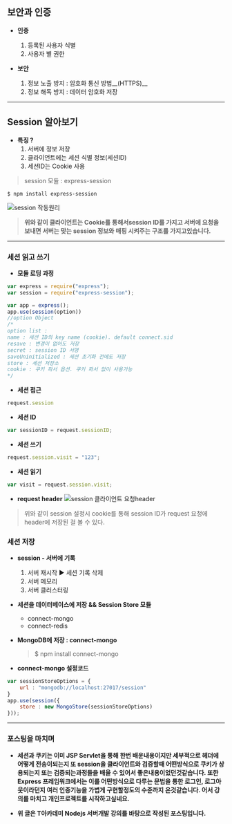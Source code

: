 ## 보안과 인증

  - __인증__
    1. 등록된 사용자 식별
    2. 사용자 별 권한

  - __보안__
    1. 정보 노출 방지 : 암호화 통신 방법__(HTTPS)__
    2. 정보 해독 방지 : 데이터 암호화 저장

---

## Session 알아보기

  - __특징 ?__
    1. 서버에 정보 저장
    2. 클라이언트에는 세션 식별 정보(세션ID)
    3. 세션ID는 Cookie 사용

  > session 모듈 : express-session
  ```
  $ npm install express-session
  ```
![session 작동원리](http://i.imgur.com/KZA7rDn.png)


> __위와 같이 클라이언트는 Cookie를 통해서session ID를 가지고 서버에 요청을 보내면 서버는 맞는 session 정보와 매핑 시켜주는 구조를 가지고있습니다.__

---

### 세션 읽고 쓰기
  - __모듈 로딩 과정__
  ```javascript
  var express = require("express");
  var session = require("express-session");

  var app = express();
  app.use(session(option))
  //option Object
  /*
  option list :
  name : 세션 ID의 key name (cookie). default connect.sid
  resave : 변경이 없어도 저장
  secret : session ID 서명
  saveUninitialized : 세션 초기화 전에도 저장
  store : 세션 저장소
  cookie : 쿠키 파서 옵션. 쿠키 파서 없이 사용가능
  */
  ```

  - __세션 접근__
  ```javascript
  request.session
  ```

  - __세션 ID__
  ```javascript
  var sessionID = request.sessionID;
  ```

  - __세션 쓰기__
  ```javascript
  request.session.visit = "123";
  ```

  - __세션 읽기__
  ```javascript
  var visit = request.session.visit;
  ```
  - __request header__
![session 클라이언트 요청header](http://i.imgur.com/txcyVgT.png)

> 위와 같이 session 설정시 cookie를 통해 session ID가 request 요청에 header에 저장된 걸 볼 수 있다.

### __세션 저장__

  - __session - 서버에 기록__
    1. 서버 재시작 ▶ 세션 기록 삭제
    2. 서버 메모리
    3. 서버 클러스터링

  - __세션을 데이터베이스에 저장 && Session Store 모듈__
    - connect-mongo
    - connect-redis


  - __MongoDB에 저장 : connect-mongo__
    > $ npm install connect-mongo

  - __connect-mongo 설정코드__
  ```javascript
  var sessionStoreOptions = {
      url : "mongodb://localhost:27017/session"
  }
  app.use(session({
      store : new MongoStore(sessionStoreOptions)
  }));
  ```

  ---
  ### 포스팅을 마치며
  - __세션과 쿠키는 이미 JSP Servlet을 통해 한번 배운내용이지만 세부적으로 헤더에 어떻게 전송이되는지 또 session을 클라이언트와 검증할때 어떤방식으로 쿠키가 상용되는지 또는 검증되는과정들을 배울 수 있어서 좋은내용이었던것같습니다. 또한 Express 프레임워크에서는 이를 어떤방식으로 다루는 문법을 통한 로그인, 로그아웃이라던지 여러 인증기능을 가볍게 구현할정도의 수준까지 온것같습니다. 어서 강의를 마치고 개인프로젝트를 시작하고싶네요.__





  - __위 글은 T아카데미 Nodejs 서버개발 강의를 바탕으로 작성된 포스팅입니다.__
